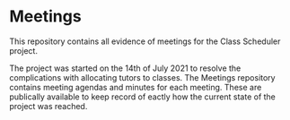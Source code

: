 # Meetings

This repository contains all evidence of meetings for the Class Scheduler project.

The project was started on the 14th of July 2021 to resolve the
complications with allocating tutors to classes. The Meetings repository contains meeting agendas and minutes for each meeting. These are publically available to keep record of eactly how the current state of the project was reached.
